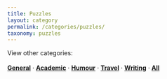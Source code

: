 ```yaml
---
title: Puzzles
layout: category
permalink: /categories/puzzles/
taxonomy: puzzles
---
```

View other categories: 
<br>
<br>
<a href="\categories\general"><b>General</b></a> &middot;
<a href="\categories\academic"><b>Academic</b></a> &middot;
<a href="\categories\humour"><b>Humour</b></a> &middot;
<a href="\categories\travel"><b>Travel</b></a> &middot;
<a href="\categories\writing"><b>Writing</b></a> &middot;
<a href="\blog"><b>All</b></a>